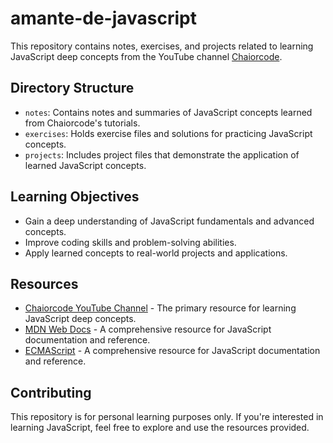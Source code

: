 # amante-de-javascript


This repository contains notes, exercises, and projects related to learning JavaScript deep concepts from the YouTube channel [Chaiorcode](https://www.youtube.com/watch?v=sscX432bMZo&t=13524s&ab_channel=ChaiaurCode).

## Directory Structure

* `notes`: Contains notes and summaries of JavaScript concepts learned from Chaiorcode's tutorials.
* `exercises`: Holds exercise files and solutions for practicing JavaScript concepts.
* `projects`: Includes project files that demonstrate the application of learned JavaScript concepts.

## Learning Objectives

* Gain a deep understanding of JavaScript fundamentals and advanced concepts.
* Improve coding skills and problem-solving abilities.
* Apply learned concepts to real-world projects and applications.

## Resources

* [Chaiorcode YouTube Channel](https://www.youtube.com/watch?v=sscX432bMZo&t=13524s&ab_channel=ChaiaurCode) - The primary resource for learning JavaScript deep concepts.
* [MDN Web Docs](https://developer.mozilla.org/en-US/docs/Web/JavaScript) - A comprehensive resource for JavaScript documentation and reference.
* [ECMAScript](https://tc39.es/ecma262/) - A comprehensive resource for JavaScript documentation and reference.

## Contributing

This repository is for personal learning purposes only. If you're interested in learning JavaScript, feel free to explore and use the resources provided.
